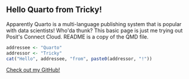 ## Hello Quarto from Tricky!

Apparently Quarto is a multi-language publishing system that is popular with data scientists! Who'da thunk? This basic page is just me trying out Posit's Connect Cloud. README is a copy of the QMD file.

```r
addressee <- "Quarto"
addressor <- "Tricky"
cat("Hello", addressee, "from", paste0(addressor, "!"))
```

[Check out my GitHub!](https://www.github.com/patrickholley)
